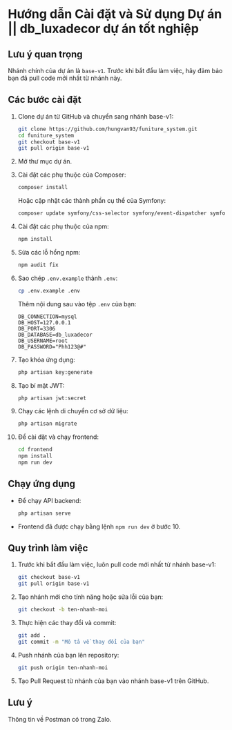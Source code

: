 # Hướng dẫn Cài đặt và Sử dụng Dự án || db_luxadecor dự án tốt nghiệp

## Lưu ý quan trọng

Nhánh chính của dự án là `base-v1`. Trước khi bắt đầu làm việc, hãy đảm bảo bạn đã pull code mới nhất từ nhánh này.

## Các bước cài đặt

1. Clone dự án từ GitHub và chuyển sang nhánh base-v1:
   ```sh
   git clone https://github.com/hungvan93/funiture_system.git
   cd funiture_system
   git checkout base-v1
   git pull origin base-v1
   ```

2. Mở thư mục dự án.

3. Cài đặt các phụ thuộc của Composer:
   ```sh
   composer install
   ```
   Hoặc cập nhật các thành phần cụ thể của Symfony:
   ```sh
   composer update symfony/css-selector symfony/event-dispatcher symfony/string symfony/yaml symfony/console
   ```

4. Cài đặt các phụ thuộc của npm:
   ```sh
   npm install
   ```

5. Sửa các lỗ hổng npm:
   ```sh
   npm audit fix
   ```

6. Sao chép `.env.example` thành `.env`:
   ```sh
   cp .env.example .env
   ```
   Thêm nội dung sau vào tệp `.env` của bạn:
   ```env
   DB_CONNECTION=mysql
   DB_HOST=127.0.0.1
   DB_PORT=3306
   DB_DATABASE=db_luxadecor
   DB_USERNAME=root
   DB_PASSWORD="Phh123@#"
   ```

7. Tạo khóa ứng dụng:
   ```sh
   php artisan key:generate
   ```

8. Tạo bí mật JWT:
   ```sh
   php artisan jwt:secret
   ```

9. Chạy các lệnh di chuyển cơ sở dữ liệu:
   ```sh
   php artisan migrate
   ```

10. Để cài đặt và chạy frontend:
    ```sh
    cd frontend
    npm install
    npm run dev
    ```

## Chạy ứng dụng

- Để chạy API backend:
  ```sh
  php artisan serve
  ```

- Frontend đã được chạy bằng lệnh `npm run dev` ở bước 10.

## Quy trình làm việc

1. Trước khi bắt đầu làm việc, luôn pull code mới nhất từ nhánh base-v1:
   ```sh
   git checkout base-v1
   git pull origin base-v1
   ```

2. Tạo nhánh mới cho tính năng hoặc sửa lỗi của bạn:
   ```sh
   git checkout -b ten-nhanh-moi
   ```

3. Thực hiện các thay đổi và commit:
   ```sh
   git add .
   git commit -m "Mô tả về thay đổi của bạn"
   ```

4. Push nhánh của bạn lên repository:
   ```sh
   git push origin ten-nhanh-moi
   ```

5. Tạo Pull Request từ nhánh của bạn vào nhánh base-v1 trên GitHub.

## Lưu ý

Thông tin về Postman có trong Zalo.
